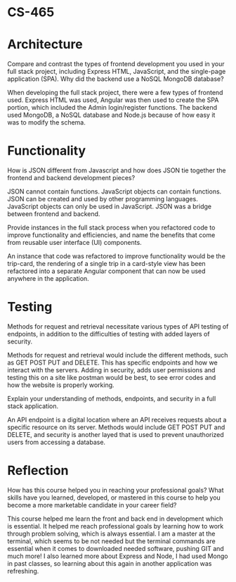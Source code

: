 # CS-465

# Architecture

Compare and contrast the types of frontend development you used in your full stack project, including Express HTML, JavaScript, and the single-page application (SPA).
Why did the backend use a NoSQL MongoDB database?

When developing the full stack project, there were a few types of frontend used. Express HTML was used, Angular was then used to create the SPA portion, which included the Admin login/register functions. The backend used MongoDB, a NoSQL database and Node.js because of how easy it was to modify the schema. 


# Functionality

How is JSON different from Javascript and how does JSON tie together the frontend and backend development pieces?

JSON cannot contain functions. JavaScript objects can contain functions. JSON can be created and used by other programming languages. JavaScript objects can only be used in JavaScript. JSON was a bridge between frontend and backend. 

Provide instances in the full stack process when you refactored code to improve functionality and efficiencies, and name the benefits that come from reusable user interface (UI) components.

An instance that code was refactored to improve functionality would be the trip-card, the rendering of a single trip in a card-style view has been refactored into a
separate Angular component that can now be used anywhere in the application.

# Testing

Methods for request and retrieval necessitate various types of API testing of endpoints, in addition to the difficulties of testing with added layers of security.

Methods for request and retrieval would include the different methods, such as GET POST PUT and DELETE. This has specific endpoints and how we interact with the servers. Adding in security, adds user permissions and testing this on a site like postman would be best, to see error codes and how the website is properly working. 


Explain your understanding of methods, endpoints, and security in a full stack application.

An API endpoint is a digital location where an API receives requests about a specific resource on its server. Methods would include GET POST PUT and DELETE, and security is another layed that is used to prevent unauthorized users from accessing a database. 


# Reflection

How has this course helped you in reaching your professional goals? What skills have you learned, developed, or mastered in this course to help you become a more marketable candidate in your career field?

This course helped me learn the front and back end in development which is essential. It helped me reach professional goals by learning how to work through problem solving, which is always essential. I am a master at the terminal, which seems to be not needed but the terminal commands are essential when it comes to downloaded needed software, pushing GIT and much more! I also learned more about Express and Node, I had used Mongo in past classes, so learning about this again in another application was refreshing. 
